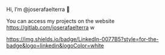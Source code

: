 Hi, I’m @joserafaelterra 👋

You can access my projects on the website https://gitlab.com/joserafaelterra w

<!---
joserafaelterra/joserafaelterra is a ✨ special ✨ repository because its `README.md` (this file) appears on your GitHub profile.
You can click the Preview link to take a look at your changes.
--->

https://img.shields.io/badge/LinkedIn-0077B5?style=for-the-badge&logo=linkedin&logoColor=white
